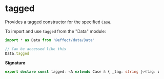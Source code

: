 # tagged

Provides a tagged constructor for the specified `Case`.

To import and use `tagged` from the "Data" module:

```ts
import * as Data from '@effect/data/Data'

// Can be accessed like this
Data.tagged
```

**Signature**

```ts
export declare const tagged: <A extends Case & { _tag: string }>(tag: A['_tag']) => Case.Constructor<A, '_tag'>
```
